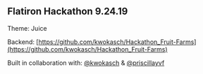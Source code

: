 ## Flatiron Hackathon 9.24.19
Theme: Juice

Backend:
[https://github.com/kwokasch/Hackathon_Fruit-Farms](https://github.com/kwokasch/Hackathon_Fruit-Farms)

Built in collaboration with:
[@kwokasch](https://github.com/kwokasch) & [@priscillayvf](https://github.com/priscillayvf)
